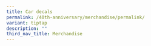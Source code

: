 ```yaml
---
title: Car decals
permalink: /40th-anniversary/merchandise/permalink/
variant: tiptap
description: ""
third_nav_title: Merchandise
---
```

